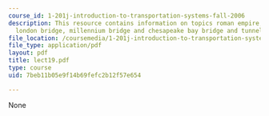 ```yaml
---
course_id: 1-201j-introduction-to-transportation-systems-fall-2006
description: This resource contains information on topics roman empire, roman roads,
  london bridge, millennium bridge and chesapeake bay bridge and tunnel.
file_location: /coursemedia/1-201j-introduction-to-transportation-systems-fall-2006/7beb11b05e9f14b69fefc2b12f57e654_lect19.pdf
file_type: application/pdf
layout: pdf
title: lect19.pdf
type: course
uid: 7beb11b05e9f14b69fefc2b12f57e654

---
```

None